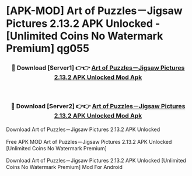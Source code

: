# [APK-MOD] Art of Puzzles－Jigsaw Pictures 2.13.2 APK Unlocked - [Unlimited Coins No Watermark Premium] qg055



<div align="center">
<h3>🔴 Download [Server1] 👉👉 <a href="https://momento.my/?title=Art_of_Puzzles－Jigsaw_Pictures_2.13.2_APK_Unlocked">Art of Puzzles－Jigsaw Pictures 2.13.2 APK Unlocked Mod Apk</a></h3><br>

<h3>🔴 Download [Server2] 👉👉 <a href="https://momento.my/?title=Art_of_Puzzles－Jigsaw_Pictures_2.13.2_APK_Unlocked">Art of Puzzles－Jigsaw Pictures 2.13.2 APK Unlocked Mod Apk</a></h3>
</div>



Download Art of Puzzles－Jigsaw Pictures 2.13.2 APK Unlocked 

Free APK MOD Art of Puzzles－Jigsaw Pictures 2.13.2 APK Unlocked [Unlimited Coins No Watermark Premium]

Download Art of Puzzles－Jigsaw Pictures 2.13.2 APK Unlocked [Unlimited Coins No Watermark Premium] Mod For Android
